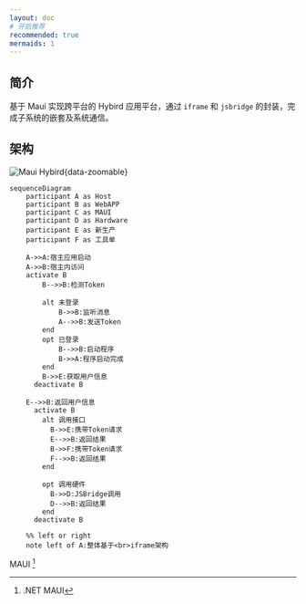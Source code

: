 ```yaml
---
layout: doc
# 开启推荐
recommended: true
mermaids: 1
---
```


## 简介 ##

基于 Maui 实现跨平台的 Hybird 应用平台，通过 `iframe` 和 `jsbridge` 的封装，完成子系统的嵌套及系统通信。

## 架构 ##

![Maui Hybird](/images/cmono-image.png){data-zoomable}


<!-- > [!NOTE]
> 强调用户在快速浏览文档时也不应忽略的重要信息。

> [!TIP]
> 有助于用户更顺利达成目标的建议性信息。

> [!IMPORTANT]
> 对用户达成目标至关重要的信息。

> [!WARNING]
> 因为可能存在风险，所以需要用户立即关注的关键内容。

> [!CAUTION]
> 行为可能带来的负面影响。 -->

<!-- ![](https://img.shields.io/badge/any_text-you_like-blue)

![](https://img.shields.io/badge/just_do_it-blue?style=for-the-badge&logo=alipay&logoColor=1677FF&label=%E6%94%AF%E4%BB%98%E5%AE%9D&labelColor=lightgrey)

[![](https://img.shields.io/badge/just_do_it-blue?style=for-the-badge&logo=alipay&logoColor=1677FF&label=%E6%94%AF%E4%BB%98%E5%AE%9D&labelColor=lightgrey)](https://shields.io/badges) -->

<RoughMermaid>

```mermaid
sequenceDiagram
	participant A as Host
	participant B as WebAPP
	participant C as MAUI
	participant D as Hardware
	participant E as 新生产
	participant F as 工具单

	A->>A:宿主应用启动
	A->>B:宿主内访问
    activate B
	    B-->>B:检测Token

        alt 未登录
            B->>B:监听消息
            A-->>B:发送Token
        end
        opt 已登录
            B-->>B:启动程序
            B->>A:程序启动完成
        end
        B->>E:获取用户信息
	  deactivate B
    
    E-->>B:返回用户信息
      activate B
        alt 调用接口
          B->>E:携带Token请求
          E-->>B:返回结果
          B->>F:携带Token请求
          F-->>B:返回结果
        end

        opt 调用硬件
          B->>D:JSBridge调用
          D-->>B:返回结果
        end
      deactivate B

	%% left or right
	note left of A:整体基于<br>iframe架构
```

</RoughMermaid>


MAUI [^1]

[^1]: .NET MAUI
